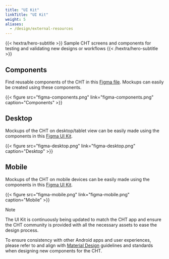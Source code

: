 ```yaml
---
title: "UI Kit"
linkTitle: "UI Kit"
weight: 5
aliases:
  - /design/external-resources
---
```


{{< hextra/hero-subtitle >}}
  Sample CHT screens and components for testing and validating new designs or workflows
{{< /hextra/hero-subtitle >}}

## Components
Find reusable components of the CHT in this [Figma file](https://www.figma.com/design/L2QNLhx4ijc8cje0avzbQc/CHT-UI-Kit-%7C-September-2024?node-id=2-3&p=f&t=4SVeBCULkoFmpgko-0). Mockups can easily be created using these components.

{{< figure src="figma-components.png" link="figma-components.png" caption="Components" >}}

## Desktop
Mockups of the CHT on desktop/tablet view can be easily made using the components in this [Figma UI Kit](https://www.figma.com/design/L2QNLhx4ijc8cje0avzbQc/CHT-UI-Kit-%7C-September-2024?node-id=369-9899&p=f&t=4SVeBCULkoFmpgko-0).

{{< figure src="figma-desktop.png" link="figma-desktop.png" caption="Desktop" >}}

## Mobile
Mockups of the CHT on mobile devices can be easily made using the components in this [Figma UI Kit](https://www.figma.com/design/L2QNLhx4ijc8cje0avzbQc/CHT-UI-Kit-%7C-September-2024?node-id=184-1450&p=f&t=4SVeBCULkoFmpgko-0).

{{< figure src="figma-mobile.png" link="figma-mobile.png" caption="Mobile" >}}

> [!NOTE] 
> The UI Kit is continuously being updated to match the CHT app and ensure the CHT community is provided with all the necessary assets to ease the design process.

To ensure consistency with other Android apps and user experiences, please refer to and align with [Material Design](https://m3.material.io/) guidelines and standards when designing new components for the CHT.
